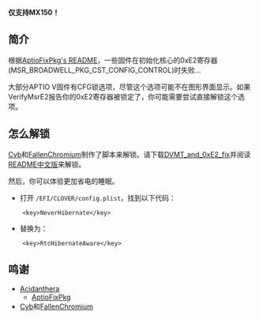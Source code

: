 <b>仅支持MX150！</b>
## 简介
根据[AptioFixPkg's README](https://github.com/acidanthera/AptioFixPkg#verifymsre2)，一些固件在初始化核心的0xE2寄存器(MSR_BROADWELL_PKG_CST_CONFIG_CONTROL)时失败...

大部分APTIO V固件有CFG锁选项，尽管这个选项可能不在图形界面显示。如果VerifyMsrE2报告你的0xE2寄存器被锁定了，你可能需要尝试直接解锁这个选项。

## 怎么解锁

[Cyb](http://4pda.ru/forum/index.php?showuser=914121)和[FallenChromium](https://github.com/FallenChromium)制作了脚本来解锁。请下载[DVMT_and_0xE2_fix](https://github.com/daliansky/XiaoMi-Pro/tree/master/BIOS/DVMT_and_0xE2_fix)并阅读[README中文版](https://github.com/daliansky/XiaoMi-Pro/tree/master/BIOS/DVMT_and_0xE2_fix/README_CN.md)来解锁。

然后，你可以体验更加省电的睡眠。
- 打开 `/EFI/CLOVER/config.plist`，找到以下代码：
```
    <key>NeverHibernate</key>
```

- 替换为：
```
    <key>RtcHibernateAware</key>
```

## 鸣谢
- [Acidanthera](https://github.com/acidanthera)
  - [AptioFixPkg](https://github.com/acidanthera/AptioFixPkg)
- [Cyb](http://4pda.ru/forum/index.php?showuser=914121)和[FallenChromium](https://github.com/FallenChromium)
